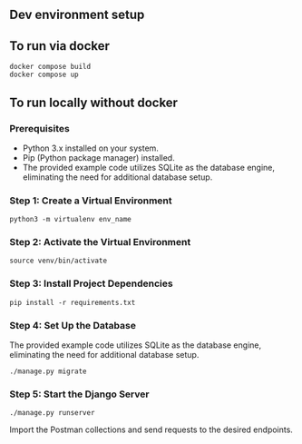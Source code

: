 ## Dev environment setup
## To run via docker

```
docker compose build
docker compose up
```


## To run locally without docker
### Prerequisites
- Python 3.x installed on your system.
- Pip (Python package manager) installed.
- The provided example code utilizes SQLite as the database engine, eliminating the need for additional database setup.

### Step 1: Create a Virtual Environment

```
python3 -m virtualenv env_name
```

### Step 2: Activate the Virtual Environment
```
source venv/bin/activate
```
### Step 3: Install Project Dependencies
```
pip install -r requirements.txt
```
### Step 4: Set Up the Database
The provided example code utilizes SQLite as the database engine, eliminating the need for additional database setup.
```
./manage.py migrate
```
### Step 5: Start the Django Server
```
./manage.py runserver
```

Import the Postman collections and send requests to the desired endpoints.



